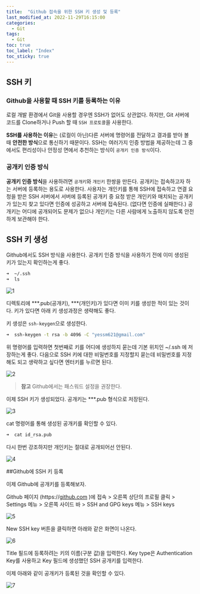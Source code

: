 ```yaml
---
title:  "Github 접속을 위한 SSH 키 생성 및 등록"
last_modified_at: 2022-11-29T16:15:00
categories: 
  - Git
tags:
  - Git
toc: true
toc_label: "Index"
toc_sticky: true
---
```


## SSH 키

### Github을 사용할 때 SSH 키를 등록하는 이유

로컬 개발 환경에서 Git을 사용할 경우엔 SSH가 없어도 상관없다. 하지만, Git 서버에 코드를 Clone하거나 Push 할 때 `SSH 프로토콜`을 사용한다.

**SSH를 사용하는 이유**는 (로컬이 아닌)다른 서버에 명령어를 전달하고 결과를 받아 볼 때 **안전한 방식**으로 통신하기 때문이다. SSH는 여러가지 인증 방법을 제공하는데 그 중에서도 편리성이나 안정성 면에서 추천하는 방식이 `공개키 인증 방식`이다.

### 공개키 인증 방식

**공개키 인증 방식**을 사용하려면 `공개키`와 `개인키` 한쌍을 만든다. 공개키는 접속하고자 하는 서버에 등록하는 용도로 사용한다. 사용자는 개인키를 통해 SSH에 접속하고 연결 요청을 받은 SSH 서버에서 서버에 등록된 공개키 중 요청 받은 개인키와 매치되는 공개키가 있는지 찾고 있다면 인증에 성공하고 서버에 접속된다. (없다면 인증에 실패한다.) 공개키는 어디에 공개되어도 문제가 없으나 개인키는 다른 사람에게 노출하지 않도록 안전하게 보관해야 한다.

## SSH 키 생성

Github에서도 SSH 방식을 사용한다. 공개키 인증 방식을 사용하기 전에 이미 생성된 키가 있는지 확인하는게 좋다.

```bash
➜  ~/.ssh
➜  ls
```

![1](https://user-images.githubusercontent.com/79130276/204462884-adb62b07-1865-4a18-8c9e-f041a37d8b26.png)

디렉토리에 ***.pub(공개키), ***(개인키)가 있다면 이미 키를 생성한 적이 있는 것이다. 키가 있다면 아래 키 생성과정은 생략해도 좋다.

키 생성은 `ssh-keygen`으로 생성한다.

```bash
➜  ssh-keygen -t rsa -b 4096 -C "yessm621@gmail.com"
```

위 명령어를 입력하면 첫번째로 키를 어디에 생성하지 묻는데 기본 위치인 ~/.ssh 에 저장하는게 좋다. 다음으로 SSH 키에 대한 비밀번호를 지정할지 묻는데 비밀번호를 지정해도 되고 생략하고 싶다면 엔터키를 누르면 된다.

![2](https://user-images.githubusercontent.com/79130276/204462893-f720da76-0f4b-4c97-92bc-9d7ba442a24f.png)

> **참고** Github에서는 패스워드 설정을 권장한다.
> 

이제 SSH 키가 생성되었다. 공개키는 ***.pub 형식으로 저장된다.

![3](https://user-images.githubusercontent.com/79130276/204462895-38559ead-e225-474d-b326-66b76caafc7a.png)

cat 명령어를 통해 생성된 공개키를 확인할 수 있다. 

```bash
➜  cat id_rsa.pub
```

다시 한번 강조하지만 개인키는 절대로 공개되어선 안된다. 

![4](https://user-images.githubusercontent.com/79130276/204462899-d7b5ac5a-bd62-4908-89a9-f1cf466bc3dd.png)

##Github에 SSH 키 등록

이제 Github에 공개키를 등록해보자.

Github 페이지 (https://[github.com](http://github.com) )에 접속 > 오른쪽 상단의 프로필 클릭 > Settings 메뉴 > 오른쪽 사이드 바 > SSH and GPG keys 메뉴 > SSH keys

![5](https://user-images.githubusercontent.com/79130276/204462903-1816ad27-81e0-46e9-a101-89f88238c8d6.png)

New SSH key 버튼을 클릭하면 아래와 같은 화면이 나온다.

![6](https://user-images.githubusercontent.com/79130276/204462907-f30b0fe0-c5d7-497e-a4aa-523c8dd6aa5c.png)

Title 필드에 등록하려는 키의 이름(구분 값)을 입력한다. Key type은 Authentication Key를 사용하고 Key 필드에 생성했던 SSH 공개키를 입력한다.

이제 아래와 같이 공개키가 등록된 것을 확인할 수 있다.

![7](https://user-images.githubusercontent.com/79130276/204462909-4afca83e-4dea-495a-a879-2327ee0ed132.png)